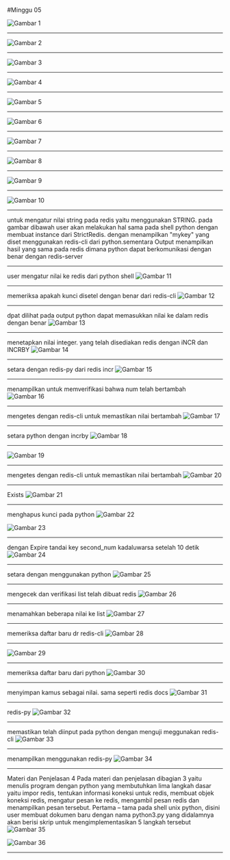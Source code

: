 #Minggu 05

![Gambar 1](gambar-01.png)

---

![Gambar 2](gambar-02.png)

---

![Gambar 3](gambar-03.png)

---

![Gambar 4](gambar-04.png)

---

![Gambar 5](gambar-05.png)

---

![Gambar 6](gambar-06.png)

---

![Gambar 7](gambar-07.png)

---

![Gambar 8](gambar-08.png)

----

![Gambar 9](gambar-09.png)

---

![Gambar 10](gambar-10.png)

----

untuk mengatur nilai string pada redis yaitu menggunakan STRING.
pada gambar dibawah user akan melakukan hal sama pada shell python dengan membuat instance dari StrictRedis. dengan menampilkan "mykey" yang diset menggunakan redis-cli dari python.sementara  Output menampilkan hasil yang sama pada redis dimana python dapat berkomunikasi dengan benar dengan redis-server

----

user mengatur nilai ke redis dari python shell
![Gambar 11](gambar-11.png)

---

memeriksa apakah kunci disetel dengan benar dari redis-cli
![Gambar 12](gambar-12.png)

---

dpat dilihat pada output python dapat memasukkan nilai ke dalam redis dengan benar
![Gambar 13](gambar-13.png)

---

menetapkan nilai integer. yang telah disediakan redis dengan iNCR dan INCRBY
![Gambar 14](gambar-14.png)

---

setara dengan redis-py dari redis incr
![Gambar 15](gambar-15.png)

---

menampilkan untuk memverifikasi bahwa num telah bertambah
![Gambar 16](gambar-16.png)

---

mengetes dengan redis-cli untuk memastikan nilai bertambah
![Gambar 17](gambar-17.png)

---

setara python dengan incrby
![Gambar 18](gambar-18.png)

----

![Gambar 19](gambar-19.png)

---

mengetes dengan redis-cli untuk memastikan nilai bertambah
![Gambar 20](gambar-20.png)

----
Exists
![Gambar 21](gambar-21.png)

---

menghapus kunci pada python
![Gambar 22](gambar-22.png)

![Gambar 23](gambar-23.png)

---

dengan Expire tandai key second_num kadaluwarsa setelah 10 detik
![Gambar 24](gambar-24.png)

---

setara dengan menggunakan python
![Gambar 25](gambar-25.png)

---

mengecek dan verifikasi list telah dibuat redis 
![Gambar 26](gambar-26.png)

---

menamahkan beberapa nilai ke list
![Gambar 27](gambar-27.png)

---

memeriksa daftar baru dr redis-cli
![Gambar 28](gambar-28.png)

----


![Gambar 29](gambar-29.png)

---

memeriksa daftar baru dari python
![Gambar 30](gambar-30.png)

----

menyimpan kamus sebagai nilai. sama seperti redis docs
![Gambar 31](gambar-31.png)

---

redis-py
![Gambar 32](gambar-32.png)

---

memastikan telah diinput pada python dengan menguji meggunakan redis-cli
![Gambar 33](gambar-33.png)

---

menampilkan menggunakan redis-py
![Gambar 34](gambar-34.png)

---

Materi dan Penjelasan 4 Pada materi dan penjelasan dibagian 3 yaitu menulis program dengan python yang membutuhkan lima langkah dasar yaitu impor redis, tentukan informasi koneksi untuk redis, membuat objek koneksi redis, mengatur pesan ke redis, mengambil pesan redis dan menampilkan pesan tersebut. Pertama – tama pada shell unix python, disini user membuat dokumen baru dengan nama python3.py yang didalamnya akan berisi skrip untuk mengimplementasikan 5 langkah tersebut
![Gambar 35](gambar-35.png)

![Gambar 36](gambar-36.png)

---


